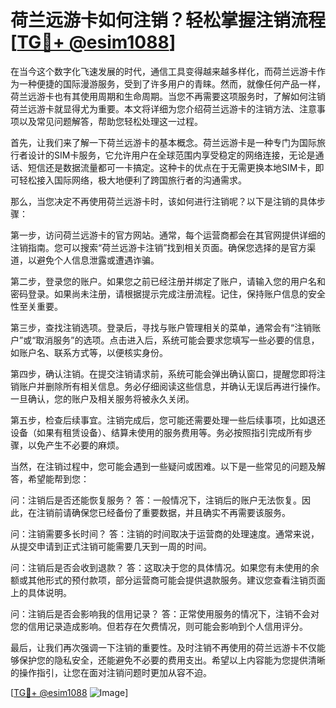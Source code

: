 # 荷兰远游卡如何注销？轻松掌握注销流程[[TG💪+ @esim1088](https://t.me/s/esim1088)]

在当今这个数字化飞速发展的时代，通信工具变得越来越多样化，而荷兰远游卡作为一种便捷的国际漫游服务，受到了许多用户的青睐。然而，就像任何产品一样，荷兰远游卡也有其使用周期和生命周期。当您不再需要这项服务时，了解如何注销荷兰远游卡就显得尤为重要。本文将详细为您介绍荷兰远游卡的注销方法、注意事项以及常见问题解答，帮助您轻松处理这一过程。

首先，让我们来了解一下荷兰远游卡的基本概念。荷兰远游卡是一种专门为国际旅行者设计的SIM卡服务，它允许用户在全球范围内享受稳定的网络连接，无论是通话、短信还是数据流量都可一卡搞定。这种卡的优点在于无需更换本地SIM卡，即可轻松接入国际网络，极大地便利了跨国旅行者的沟通需求。

那么，当您决定不再使用荷兰远游卡时，该如何进行注销呢？以下是注销的具体步骤：

第一步，访问荷兰远游卡的官方网站。通常，每个运营商都会在其官网提供详细的注销指南。您可以搜索“荷兰远游卡注销”找到相关页面。确保您选择的是官方渠道，以避免个人信息泄露或遭遇诈骗。

第二步，登录您的账户。如果您之前已经注册并绑定了账户，请输入您的用户名和密码登录。如果尚未注册，请根据提示完成注册流程。记住，保持账户信息的安全性至关重要。

第三步，查找注销选项。登录后，寻找与账户管理相关的菜单，通常会有“注销账户”或“取消服务”的选项。点击进入后，系统可能会要求您填写一些必要的信息，如账户名、联系方式等，以便核实身份。

第四步，确认注销。在提交注销请求前，系统可能会弹出确认窗口，提醒您即将注销账户并删除所有相关信息。务必仔细阅读这些信息，并确认无误后再进行操作。一旦确认，您的账户及相关服务将被永久关闭。

第五步，检查后续事宜。注销完成后，您可能还需要处理一些后续事项，比如退还设备（如果有租赁设备）、结算未使用的服务费用等。务必按照指引完成所有步骤，以免产生不必要的麻烦。

当然，在注销过程中，您可能会遇到一些疑问或困难。以下是一些常见的问题及解答，希望能帮到您：

问：注销后是否还能恢复服务？
答：一般情况下，注销后的账户无法恢复。因此，在注销前请确保您已经备份了重要数据，并且确实不再需要该服务。

问：注销需要多长时间？
答：注销的时间取决于运营商的处理速度。通常来说，从提交申请到正式注销可能需要几天到一周的时间。

问：注销后是否会收到退款？
答：这取决于您的具体情况。如果您有未使用的余额或其他形式的预付款项，部分运营商可能会提供退款服务。建议您查看注销页面上的具体说明。

问：注销后是否会影响我的信用记录？
答：正常使用服务的情况下，注销不会对您的信用记录造成影响。但若存在欠费情况，则可能会影响到个人信用评分。

最后，让我们再次强调一下注销的重要性。及时注销不再使用的荷兰远游卡不仅能够保护您的隐私安全，还能避免不必要的费用支出。希望以上内容能为您提供清晰的操作指引，让您在面对注销问题时更加从容不迫。

[[TG💪+ @esim1088](https://t.me/s/esim1088) ![Image](https://i.postimg.cc/4NQfJmqS/Snipaste-2025-05-13-00-14-12.png)]